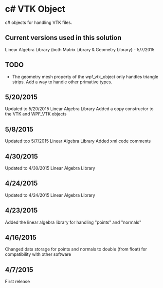 # c# VTK Object
c# objects for handling VTK files.

## Current versions used in this solution
Linear Algebra Library (both Matrix Library & Geometry Library) - 5/7/2015

## TODO
* The geometry mesh property of the wpf_vtk_object only handles triangle strips.  Add a way to handle other primative types.

## 5/20/2015
Updated to 5/20/2015 Linear Algebra Library
Added a copy constructor to the VTK and WPF_VTK objects

## 5/8/2015
Updated too 5/7/2015 Linear Algebra Library
Added xml code comments

## 4/30/2015
Updated to 4/30/2015 Linear Algebra Library

## 4/24/2015
Updated to 4/24/2015 Linear Algebra Library

## 4/23/2015
Added the linear algebra library for handling "points" and "normals"

## 4/16/2015
Changed data storage for points and normals to double (from float) for compatibility with other software

## 4/7/2015
First release